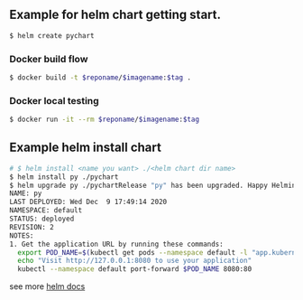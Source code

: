 
## Example for helm chart getting start.

```bash
$ helm create pychart
```

### Docker build flow
```bash
$ docker build -t $reponame/$imagename:$tag .
```

### Docker local testing
```bash
$ docker run -it --rm $reponame/$imagename:$tag
```

## Example helm install chart
```bash
# $ helm install <name you want> ./<helm chart dir name>
$ helm install py ./pychart
$ helm upgrade py ./pychartRelease "py" has been upgraded. Happy Helming!
NAME: py
LAST DEPLOYED: Wed Dec  9 17:49:14 2020
NAMESPACE: default
STATUS: deployed
REVISION: 2
NOTES:
1. Get the application URL by running these commands:
  export POD_NAME=$(kubectl get pods --namespace default -l "app.kubernetes.io/name=pychart,app.kubernetes.io/instance=py" -o jsonpath="{.items[0].metadata.name}")
  echo "Visit http://127.0.0.1:8080 to use your application"
  kubectl --namespace default port-forward $POD_NAME 8080:80
```

see more [helm docs](https://helm.sh/docs/helm/helm_install/) 